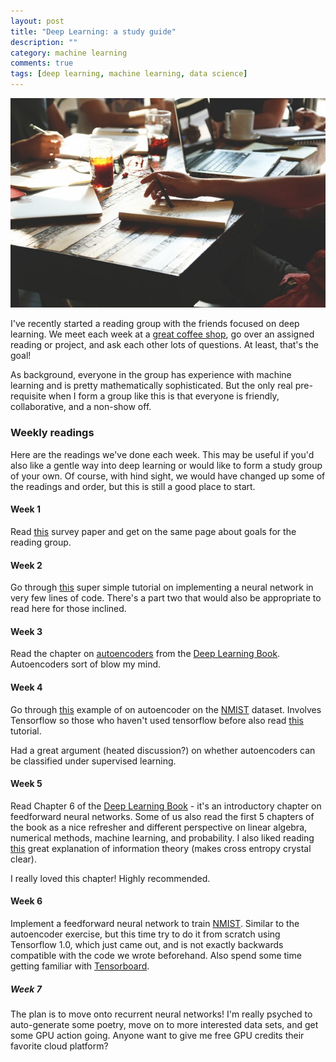 ```yaml
---
layout: post
title: "Deep Learning: a study guide"
description: ""
category: machine learning
comments: true
tags: [deep learning, machine learning, data science]
---
```

![study-group](/images/people-coffee-notes-tea.jpg)

I've recently started a reading group with the friends focused on deep learning. We meet each week at a [great coffee shop](https://ozocoffee.com/), go over an assigned reading or project, and ask each other lots of questions. At least, that's the goal!

As background, everyone in the group has experience with machine learning and is pretty mathematically sophisticated. But the only real pre-requisite when I form a group like this is that everyone is friendly, collaborative, and a non-show off.

### Weekly readings
Here are the readings we've done each week. This may be useful if you'd also like a gentle way into deep learning or would like to form a study group of your own. Of course, with hind sight, we would have changed up some of the readings and order, but this is still a good place to start.

#### Week 1
Read [this](http://www.cs.toronto.edu/~hinton/absps/NatureDeepReview.pdf) survey paper and get on the same page about goals for the reading group.

#### Week 2
Go through [this](http://iamtrask.github.io/2015/07/12/basic-python-network/) super simple tutorial on implementing a neural network in very few lines of code. There's a part two that would also be appropriate to read here for those inclined.

#### Week 3
Read the chapter on [autoencoders](http://www.deeplearningbook.org/contents/autoencoders.html) from the [Deep Learning Book](http://www.deeplearningbook.org/). Autoencoders sort of blow my mind.

#### Week 4
Go through [this](https://github.com/aymericdamien/TensorFlow-Examples/blob/master/examples/3_NeuralNetworks/autoencoder.py) example of on autoencoder on the [NMIST](http://yann.lecun.com/exdb/mnist/) dataset. Involves Tensorflow so those who haven't used tensorflow before also read [this](https://www.tensorflow.org/tutorials/mnist/tf/) tutorial.

Had a great argument (heated discussion?) on whether autoencoders can be classified under supervised learning.

#### Week 5
Read Chapter 6 of the [Deep Learning Book](http://www.deeplearningbook.org/) - it's an introductory chapter on feedforward neural networks. Some of us also read the first 5 chapters of the book as a nice refresher and different perspective on linear algebra, numerical methods, machine learning, and probability. I also liked reading [this](http://colah.github.io/posts/2015-09-Visual-Information/) great explanation of information theory (makes cross entropy crystal clear).

I really loved this chapter! Highly recommended.

#### Week 6
Implement a feedforward neural network to train [NMIST](http://yann.lecun.com/exdb/mnist/). Similar to the autoencoder exercise, but this time try to do it from scratch using Tensorflow 1.0, which just came out, and is not exactly backwards compatible with the code we wrote beforehand. Also spend some time getting familiar with [Tensorboard](https://www.tensorflow.org/get_started/summaries_and_tensorboard).

##### Week 7
The plan is to move onto recurrent neural networks! I'm really psyched to auto-generate some poetry, move on to more interested data sets, and get some GPU action going. Anyone want to give me free GPU credits their favorite cloud platform?
